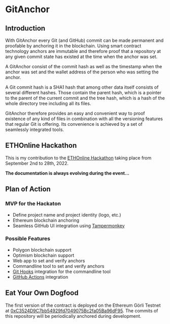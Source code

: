# GitAnchor

## Introduction

With GitAnchor every Git (and GitHub) commit can be made permanent and proofable by anchoring it in the blockchain. Using smart contract technology anchors are immutable and therefore proof that a repository at any given commit state has existed at the time when the anchor was set.

A GitAnchor consist of the commit hash as well as the timestamp when the anchor was set and the wallet address of the person who was setting the anchor.

A Git commit hash is a SHA1 hash that among other data itself consists of several different hashes. Those contain the parent hash, which is a pointer to the parent of the current commit and the tree hash, which is a hash of the whole directory tree including all its files. 

GitAnchor therefore provides an easy and convenient way to proof existence of any kind of files in combination with all the versioning features that regular Git is offering. Its convenience is achieved by a set of seamlessly integrated tools.

## ETHOnline Hackathon

This is my contribution to the [ETHOnline Hackathon](https://online.ethglobal.com) taking place from September 2nd to 28th, 2022. 

**The documentation is always evolving during the event...**

## Plan of Action

### MVP for the Hackaton

- Define project name and project identity (logo, etc.)
- Ethereum blockchain anchoring
- Seamless GitHub UI integration using [Tampermonkey](https://www.tampermonkey.net)

### Possible Features

- Polygon blockchain support
- Optimism blockchain support
- Web app to set and verify anchors
- Commandline tool to set and verify anchors
- [Git Hooks](https://git-scm.com/book/en/v2/Customizing-Git-Git-Hooks) integration for the commandline tool
- [GitHub Actions](https://github.com/features/actions) integration

## Eat Your Own Dogfood

The first version of the contract is deployed on the Ethereum Görli Testnet at [0xC3524D9C7bb54929fd7049075Bc2fa05Ba96dF95](https://goerli.etherscan.io/address/0xC3524D9C7bb54929fd7049075Bc2fa05Ba96dF95). The commits of this repository will be periodically anchored during development.
